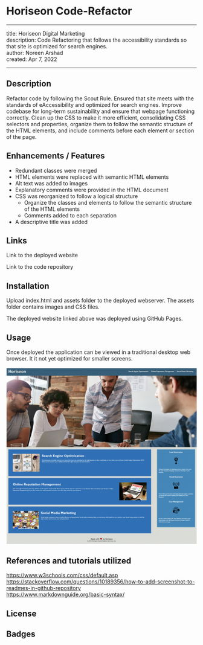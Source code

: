 # Horiseon Code-Refactor
---
title: Horiseon Digital Marketing <br />
description: Code Refactoring that follows the accessibility standards so that site is optimized for search engines.<br />
author: Noreen Arshad<br />
created: Apr 7, 2022

---

## Description 

Refactor code by following the Scout Rule. Ensured that site meets with the standards of eAccessibility and optimized for search engines. Improve codebase for long-term sustainability and ensure that webpage functioning correctly. Clean up the CSS to make it more efficient, consolidating CSS selectors and properties, organize them to follow the semantic structure of the HTML elements, and include comments before each element or section of the page.

## Enhancements / Features

- Redundant classes were merged <br />
- HTML elements were replaced with semantic HTML elements <br />
- Alt text was added to images<br />
- Explanatory comments were provided in the HTML document<br />
- CSS was reorganized to follow a logical structure<br />
    - Organize the classes and elements to follow the semantic structure of the HTML elements<br />
    - Comments added to each separation<br />
- A descriptive title was added<br />

## Links

Link to the deployed website

Link to the code repository

## Installation

Upload index.html and assets folder to the deployed webserver. The assets folder contains images and CSS files.<br />

The deployed website linked above was deployed using GitHub Pages.<br />

## Usage
Once deployed the application can be viewed in a traditional desktop web browser. It it not yet optimized for smaller screens. <br />
<br />
![Alt text](https://github.com/noori36/Code-Refactor/blob/main/assets/images/Horiseon%20Digital%20Marketing.png?raw=true "Optional Title")

## References and tutorials utilized

https://www.w3schools.com/css/default.asp <br />
https://stackoverflow.com/questions/10189356/how-to-add-screenshot-to-readmes-in-github-repository <br />
https://www.markdownguide.org/basic-syntax/


## License

## Badges
